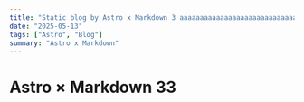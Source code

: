 ```yaml
---
title: "Static blog by Astro x Markdown 3 aaaaaaaaaaaaaaaaaaaaaaaaaaaaaaaaaaaaaaaaaaaaaaaaaaaaaa"
date: "2025-05-13"
tags: ["Astro", "Blog"]
summary: "Astro x Markdown"
---
```


# Astro × Markdown 33
